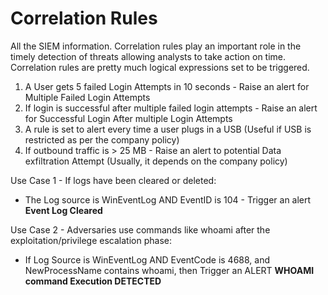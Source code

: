 # Correlation Rules
All the SIEM information.
Correlation rules play an important role in the timely detection of threats allowing analysts to take action on time. Correlation rules are pretty much logical expressions set to be triggered.

1. A User gets 5 failed Login Attempts in 10 seconds - Raise an alert for Multiple Failed Login Attempts
2. If login is successful after multiple failed login attempts - Raise an alert for Successful Login After multiple Login Attempts
3. A rule is set to alert every time a user plugs in a USB (Useful if USB is restricted as per the company policy)
4. If outbound traffic is > 25 MB - Raise an alert to potential Data exfiltration Attempt (Usually, it depends on the company policy)


Use Case 1 - If logs have been cleared or deleted:
- The Log source is WinEventLog AND EventID is 104 - Trigger an alert **Event Log Cleared**

Use Case 2 - Adversaries use commands like whoami after the exploitation/privilege escalation phase:
- If Log Source is WinEventLog AND EventCode is 4688, and NewProcessName contains whoami, then Trigger an ALERT **WHOAMI command Execution DETECTED**
